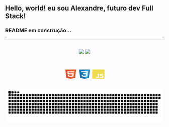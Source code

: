 ## Hello, world! eu sou Alexandre, futuro dev Full Stack!
### README em construção...

<hr>

<div align="center"><br>
<img height="200" src="https://github-readme-stats.vercel.app/api?username=aleretamero&show_icons=true&theme=dark&include_all_commits=true&count_private=true"/>

<img height="200" src="https://github-readme-stats.vercel.app/api/top-langs/?username=aleretamero&layout=compact&langs_count=16&theme=dark"/>
</div>

##

<br>
<div align="center">
  <img align="center" alt="badge HTML5" height="30" width="40" src="https://raw.githubusercontent.com/devicons/devicon/master/icons/html5/html5-original.svg">
  <img align="center" alt="badge CSS3" height="30" width="40" src="https://raw.githubusercontent.com/devicons/devicon/master/icons/css3/css3-original.svg">
  <img align="center" alt="badge JavaScript" height="30" width="40" src="https://raw.githubusercontent.com/devicons/devicon/master/icons/javascript/javascript-plain.svg">
</div>

##

<div align="center">
<img align="center" alt="Snake game" height="auto" width="auto" src="https://github.com/aleretamero/aleretamero/blob/output/github-contribution-grid-snake.svg">
</div>

<!--![snake gif](https://github.com/aleretamero/aleretamero/blob/output/github-contribution-grid-snake.svg)-->

